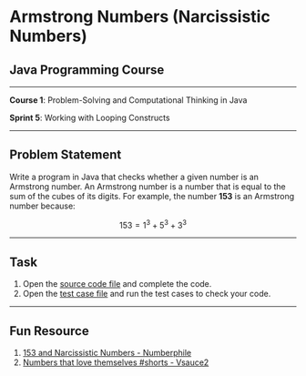 # Armstrong Numbers (Narcissistic Numbers)

## Java Programming Course

---

**Course 1**: Problem-Solving and Computational Thinking in Java

**Sprint 5**: Working with Looping Constructs

---

Problem Statement
---

Write a program in Java that checks whether a given number is an Armstrong number.
An Armstrong number is a number that is equal to the sum of the cubes of its digits.
For example, the number **153** is an Armstrong number because:

```math
153 = 1^3 + 5^3 + 3^3
```

---

Task
---

1. Open the [source code file](src/main/java/io/github/dbc/ArmstrongChecker.java) and complete the code.
2. Open the [test case file](src/test/java/io/github/dbc/ArmstrongCheckerTest.java) and run the test cases to
   check your code.

---

Fun Resource
---

1. [153 and Narcissistic Numbers - Numberphile](https://youtu.be/4aMtJ-V26Z4)
2. [Numbers that love themselves #shorts - Vsauce2](https://youtube.com/shorts/dUnlSy6LGq4?feature=share)